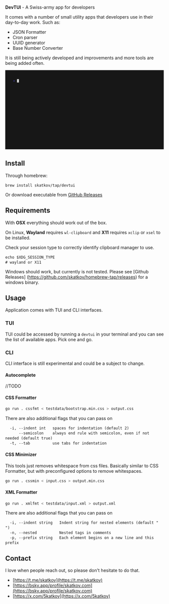 **DevTUI** - A Swiss-army app for developers

It comes with a number of small utility apps that developers use in their day-to-day work. Such as:
- JSON Formatter
- Cron parser
- UUID generator
- Base Number Converter

It is still being actively developed and improvements and more tools are being added often.

![devtui](devtui.gif)

## Install
Through homebrew:
```
brew install skatkov/tap/devtui
```

Or download executable from [GitHub Releases](https://github.com/skatkov/homebrew-tap/releases?q=devtui&expanded=true)

## Requirements
With **OSX** everything should work out of the box.

On Linux, **Wayland** requires `wl-clipboard` and **X11** requires `xclip` or `xsel` to be installed.

Check your session type to correctly identify clipboard manager to use.

```
echo $XDG_SESSION_TYPE
# wayland or X11
```

Windows should work, but currently is not tested. Please see [Github Releases] (https://github.com/skatkov/homebrew-tap/releases) for a windows binary.
## Usage
Application comes with TUI and CLI interfaces.

### TUI
TUI could be accessed by running a `devtui` in your terminal and you can see the list of available apps. Pick one and go.

### CLI
CLI interface is still experimental and could be a subject to change.

#### Autocomplete
 //TODO

#### CSS Formatter
```bash
go run . cssfmt < testdata/bootstrap.min.css > output.css
```

There are also additional flags that you can pass on
```
  -i, --indent int   spaces for indentation (default 2)
      --semicolon    always end rule with semicolon, even if not needed (default true)
  -t, --tab          use tabs for indentation
```
#### CSS Minimizer
This tools just removes whitespace from css files. Basically similar to CSS Formatter, but with preconfigured options to remove whitespaces.

```bash
go run . cssmin < input.css > output.min.css
```

#### XML Formatter
```bash
go run . xmlfmt < testdata/input.xml > output.xml
```

There are also additional flags that you can pass on

```
  -i, --indent string   Indent string for nested elements (default "  ")
  -n, --nested          Nested tags in comments
  -p, --prefix string   Each element begins on a new line and this prefix
```  

## Contact
I love when people reach out, so please don't hesitate to do that.

- [https://t.me/skatkov](https://t.me/skatkov)
- [https://bsky.app/profile/skatkov.com](https://bsky.app/profile/skatkov.com)
- [https://x.com/5katkov](https://x.com/5katkov)
